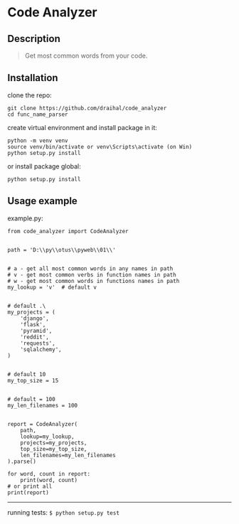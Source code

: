 # Code Analyzer

## Description
>  Get most common words from your code.

## Installation

clone the repo:
```
git clone https://github.com/draihal/code_analyzer
cd func_name_parser
```
create virtual environment and install package in it:
```
python -m venv venv
source venv/bin/activate or venv\Scripts\activate (on Win)
python setup.py install
```
or install package global:
```
python setup.py install
```

## Usage example

example.py:
```
from code_analyzer import CodeAnalyzer


path = 'D:\\py\\otus\\pyweb\\01\\'


# a - get all most common words in any names in path
# v - get most common verbs in function names in path
# w - get most common words in functions names in path
my_lookup = 'v'  # default v


# default .\
my_projects = (
    'django',
    'flask',
    'pyramid',
    'reddit',
    'requests',
    'sqlalchemy',
)


# default 10
my_top_size = 15


# default = 100
my_len_filenames = 100


report = CodeAnalyzer(
    path,
    lookup=my_lookup,
    projects=my_projects,
    top_size=my_top_size,
    len_filenames=my_len_filenames
).parse()

for word, count in report:
    print(word, count)
# or print all
print(report)
```
---
running tests:
```$ python setup.py test```
